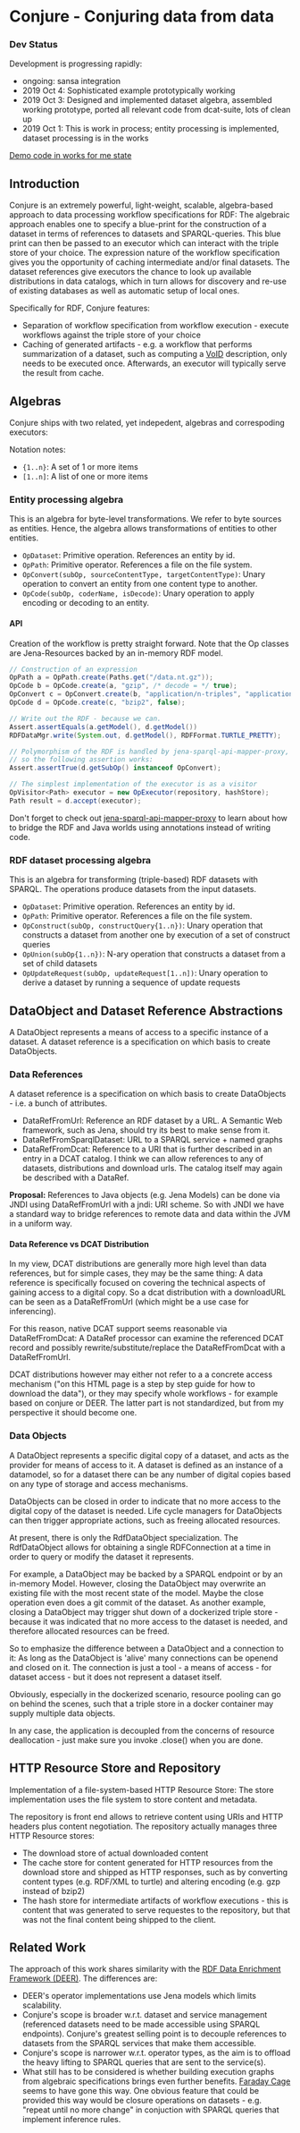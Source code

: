 # Conjure - Conjuring data from data

### Dev Status
Development is progressing rapidly:

* ongoing: sansa integration
* 2019 Oct 4: Sophisticated example prototypically working
* 2019 Oct 3: Designed and implemented dataset algebra, assembled working prototype, ported all relevant code from dcat-suite, lots of clean up
* 2019 Oct 1: This is work in process; entity processing is implemented, dataset processing is in the works

[Demo code in works for me state](./src/test/java/org/aksw/jena_sparql_api/conjure/test/MainConjurePlayground.java)

## Introduction

Conjure is an extremely powerful, light-weight, scalable, algebra-based approach to data processing workflow specifications for RDF:
The algebraic approach enables one to specify a blue-print for the construction of a dataset in terms of references to datasets and SPARQL-queries.
This blue print can then be passed to an executor which can interact with the triple store of your choice.
The expression nature of the workflow specification gives you the opportunity of caching intermediate and/or final datasets.
The dataset references give executors the chance to look up available distributions in data catalogs, which in turn allows for discovery and re-use of existing databases as well as automatic setup of local ones.


Specifically for RDF, Conjure features:

* Separation of workflow specification from workflow execution - execute workflows against the triple store of your choice
* Caching of generated artifacts - e.g. a workflow that performs summarization of a dataset, such as computing a [VoID](https://www.w3.org/TR/void/) description, only needs to be executed once. Afterwards, an executor will typically serve the result from cache.


## Algebras

Conjure ships with two related, yet indepedent, algebras and correspoding executors:

Notation notes:
* `{1..n}`: A set of 1 or more items
* `[1..n]`: A list of one or more items

### Entity processing algebra
This is an algebra for byte-level transformations. We refer to byte sources as entities. Hence, the algebra allows transformations of entities to other entities.

* `OpDataset`: Primitive operation. References an entity by id.
* `OpPath`: Primitive operator. References a file on the file system.
* `OpConvert(subOp, sourceContentType, targetContentType)`: Unary operation to convert an entity from one content type to another.
* `OpCode(subOp, coderName, isDecode)`: Unary operation to apply encoding or decoding to an entity.


#### API
Creation of the workflow is pretty straight forward. Note that the Op classes are Jena-Resources backed by an in-memory RDF model.


```java
// Construction of an expression
OpPath a = OpPath.create(Paths.get("/data.nt.gz"));
OpCode b = OpCode.create(a, "gzip", /* decode = */ true);
OpConvert c = OpConvert.create(b, "application/n-triples", "application/rdf+xml");
OpCode d = OpCode.create(c, "bzip2", false);

// Write out the RDF - because we can.
Assert.assertEquals(a.getModel(), d.getModel())
RDFDataMgr.write(System.out, d.getModel(), RDFFormat.TURTLE_PRETTY);

// Polymorphism of the RDF is handled by jena-sparql-api-mapper-proxy,
// so the following assertion works:
Assert.assertTrue(d.getSubOp() instanceof OpConvert);

// The simplest implementation of the executor is as a visitor
OpVisitor<Path> executor = new OpExecutor(repository, hashStore);
Path result = d.accept(executor);
```

Don't forget to check out [jena-sparql-api-mapper-proxy](../jena-sparql-api-mapper-proxy) to learn about how to bridge the RDF and Java worlds using annotations instead of writing code.

### RDF dataset processing algebra
This is an algebra for transforming (triple-based) RDF datasets with SPARQL. The operations produce datasets from the input datasets.

* `OpDataset`: Primitive operation.  References an entity by id.
* `OpPath`: Primitive operator. References a file on the file system.
* `OpConstruct(subOp, constructQuery{1..n})`: Unary operation that constructs a dataset from another one by execution of a set of construct queries
* `OpUnion(subOp{1..n})`: N-ary operation that constructs a dataset from a set of child datasets
* `OpUpdateRequest(subOp, updateRequest[1..n])`: Unary operation to derive a dataset by running a sequence of update requests


## DataObject and Dataset Reference Abstractions

A DataObject represents a means of access to a specific instance of a dataset.
A dataset reference is a specification on which basis to create DataObjects.

### Data References

A dataset reference is a specification on which basis to create DataObjects - i.e. a bunch of attributes.

* DataRefFromUrl: Reference an RDF dataset by a URL. A Semantic Web framework, such as Jena, should try its best to make sense from it.
* DataRefFromSparqlDataset: URL to a SPARQL service + named graphs
* DataRefFromDcat: Reference to a URI that is further described in an entry in a DCAT catalog. I think we can allow references to any of datasets, distributions and download urls.
   The catalog itself may again be described with a DataRef.



**Proposal:** References to Java objects (e.g. Jena Models) can be done via JNDI using DataRefFromUrl with a jndi: URI scheme.
So with JNDI we have a standard way to bridge references to remote data and data within the JVM in a uniform way.


#### Data Reference vs DCAT Distribution
In my view, DCAT distributions are generally more high level than data references, but for simple cases, they may be the same thing:
A data reference is specifically focused on covering the technical aspects of gaining access to a digital copy.
So a dcat distribution with a downloadURL 
can be seen as a DataRefFromUrl (which might be a use case for inferencing).

For this reason, native DCAT support seems reasonable via DataRefFromDcat: A DataRef processor can examine the referenced DCAT
record and possibly rewrite/substitute/replace the DataRefFromDcat with a DataRefFromUrl.


DCAT distributions however may either not refer to a a concrete access mechanism
("on this HTML page is a step by step guide for how to download the data"), or they may specify whole workflows - for example based on conjure or DEER.
The latter part is not standardized, but from my perspective it should become one.


### Data Objects
A DataObject represents a specific digital copy of a dataset, and acts as the provider for means of access to it.
A dataset is defined as an instance of a datamodel, so for a dataset there can be any
 number of digital copies based on any type of storage and access mechanisms.

DataObjects can be closed in order to indicate that no more access to the digital copy of the dataset is needed. 
Life cycle managers for DataObjects can then trigger appropriate actions, such as freeing allocated resources.

At present, there is only the RdfDataObject specialization.
The RdfDataObject allows for obtaining a single RDFConnection at a time in order to query or modify the dataset it represents.

For example, a DataObject may be backed by a SPARQL endpoint or by an in-memory Model.
However, closing the DataObject may overwrite an existing file with the most recent state of the model. Maybe the close operation even does a git commit of the dataset.
As another example, closing a DataObject may trigger shut down of a dockerized triple store - because it was indicated that no more access to the dataset is needed, and therefore
allocated resources can be freed.

So to emphasize the difference between a DataObject and a connection to it:
As long as the DataObject is 'alive' many connections can be openend and closed on it.
The connection is just a tool - a means of access - for dataset access - but it does not represent a dataset itself.

Obviously, especially in the dockerized scenario, resource pooling can go on behind the scenes, such that a triple store in a docker container
may supply multiple data objects.


In any case, the application is decoupled from the concerns of resource deallocation - just make sure you invoke .close() when you are done.









## HTTP Resource Store and Repository
Implementation of a file-system-based HTTP Resource Store:
The store implementation uses the file system to store content and metadata.

The repository is front end allows to retrieve content using URIs and HTTP headers plus content negotiation.
The repository actually manages three HTTP Resource stores:

* The download store of actual downloaded content
* The cache store for content generated for HTTP resources from the download store and shipped as HTTP responses, such as by converting content types (e.g. RDF/XML to turtle) and altering encoding (e.g. gzp instead of bzip2)
* The hash store for intermediate artifacts of workflow executions - this is content that was generated to serve requestes to the repository, but that was not
the final content being shipped to the client.


## Related Work

The approach of this work shares similarity with the [RDF Data Enrichment Framework (DEER)](https://dice-group.github.io/deer/).
The differences are:

* DEER's operator implementations use Jena models which limits scalability.
* Conjure's scope is broader w.r.t. dataset and service management (referenced datasets need to be made accessible using SPARQL endpoints). Conjure's greatest selling point is to decouple references to datasets from the SPARQL services that make them accessible.
* Conjure's scope is narrower w.r.t. operator types, as the aim is to offload the heavy lifting to SPARQL queries that are sent to the service(s).
* What still has to be considered is whether building execution graphs from algebraic specifications brings even further benefits. [Faraday Cage](https://github.com/dice-group/faraday-cage) seems to have gone this way. One obvious feature that could be provided this way would be closure operations on datasets - e.g. "repeat until no more change" in conjuction with SPARQL queries that implement inference rules.



